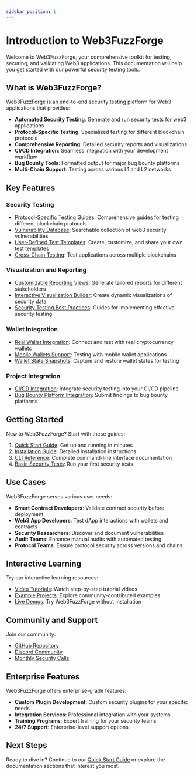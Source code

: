 ```yaml
---
sidebar_position: 1
---
```


# Introduction to Web3FuzzForge

Welcome to Web3FuzzForge, your comprehensive toolkit for testing, securing, and validating Web3 applications. This documentation will help you get started with our powerful security testing tools.

## What is Web3FuzzForge?

Web3FuzzForge is an end-to-end security testing platform for Web3 applications that provides:

- **Automated Security Testing**: Generate and run security tests for web3 applications
- **Protocol-Specific Testing**: Specialized testing for different blockchain protocols
- **Comprehensive Reporting**: Detailed security reports and visualizations
- **CI/CD Integration**: Seamless integration with your development workflow
- **Bug Bounty Tools**: Formatted output for major bug bounty platforms
- **Multi-Chain Support**: Testing across various L1 and L2 networks

## Key Features

### Security Testing

- [Protocol-Specific Testing Guides](./protocol-testing-guides/index.md): Comprehensive guides for testing different blockchain protocols
- [Vulnerability Database](./searchable-vulnerability-database.md): Searchable collection of web3 security vulnerabilities
- [User-Defined Test Templates](./user-defined-test-templates.md): Create, customize, and share your own test templates
- [Cross-Chain Testing](./cross-chain-testing.md): Test applications across multiple blockchains

### Visualization and Reporting

- [Customizable Reporting Views](./customizable-reporting.md): Generate tailored reports for different stakeholders
- [Interactive Visualization Builder](./interactive-visualization-builder.md): Create dynamic visualizations of security data
- [Security Testing Best Practices](./security-testing-best-practices.md): Guides for implementing effective security testing

### Wallet Integration

- [Real Wallet Integration](./real-wallet-integration.md): Connect and test with real cryptocurrency wallets
- [Mobile Wallets Support](./mobile-wallets.md): Testing with mobile wallet applications
- [Wallet State Snapshots](./wallet-state-snapshots.md): Capture and restore wallet states for testing

### Project Integration

- [CI/CD Integration](./ci-integration.md): Integrate security testing into your CI/CD pipeline
- [Bug Bounty Platform Integration](./bounty-integration.md): Submit findings to bug bounty platforms

## Getting Started

New to Web3FuzzForge? Start with these guides:

1. [Quick Start Guide](./quickstart.md): Get up and running in minutes
2. [Installation Guide](./installation.md): Detailed installation instructions
3. [CLI Reference](./cli-reference.md): Complete command-line interface documentation
4. [Basic Security Tests](./examples/basic-tests.md): Run your first security tests

## Use Cases

Web3FuzzForge serves various user needs:

- **Smart Contract Developers**: Validate contract security before deployment
- **Web3 App Developers**: Test dApp interactions with wallets and contracts
- **Security Researchers**: Discover and document vulnerabilities
- **Audit Teams**: Enhance manual audits with automated testing
- **Protocol Teams**: Ensure protocol security across versions and chains

## Interactive Learning

Try our interactive learning resources:

- [Video Tutorials](https://web3fuzzforge.dev/tutorials): Watch step-by-step tutorial videos
- [Example Projects](./community-test-examples.md): Explore community-contributed examples
- [Live Demos](https://web3fuzzforge.dev/demo): Try Web3FuzzForge without installation

## Community and Support

Join our community:

- [GitHub Repository](https://github.com/web3fuzzforge/web3-security-test-kit)
- [Discord Community](https://discord.gg/web3fuzzforge)
- [Monthly Security Calls](https://web3fuzzforge.dev/events)

## Enterprise Features

Web3FuzzForge offers enterprise-grade features:

- **Custom Plugin Development**: Custom security plugins for your specific needs
- **Integration Services**: Professional integration with your systems
- **Training Programs**: Expert training for your security teams
- **24/7 Support**: Enterprise-level support options

## Next Steps

Ready to dive in? Continue to our [Quick Start Guide](./quickstart.md) or explore the documentation sections that interest you most.
